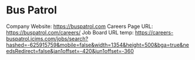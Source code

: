 # Bus Patrol

Company Website: https://buspatrol.com
Careers Page URL: https://buspatrol.com/careers/
Job Board URL temp: https://careers-buspatrol.icims.com/jobs/search?hashed=-625915759&mobile=false&width=1354&height=500&bga=true&needsRedirect=false&jan1offset=-420&jun1offset=-360